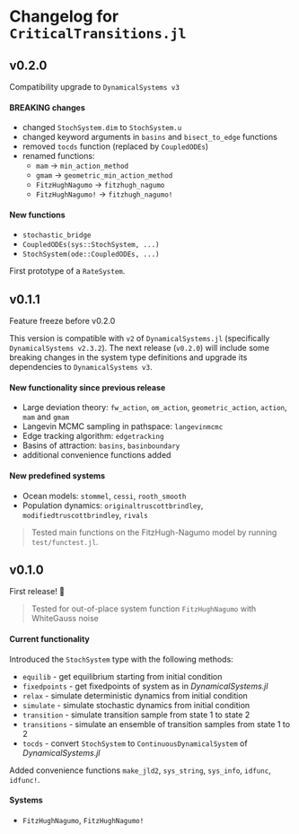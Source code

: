 # Changelog for `CriticalTransitions.jl`

## v0.2.0
Compatibility upgrade to `DynamicalSystems v3`

#### BREAKING changes
* changed `StochSystem.dim` to `StochSystem.u`
* changed keyword arguments in `basins` and `bisect_to_edge` functions
* removed `tocds` function (replaced by `CoupledODEs`)
* renamed functions:
    * `mam` -> `min_action_method`
    * `gmam` -> `geometric_min_action_method`
    * `FitzHughNagumo` -> `fitzhugh_nagumo`
    * `FitzHughNagumo!` -> `fitzhugh_nagumo!`

#### New functions
* `stochastic_bridge`
* `CoupledODEs(sys::StochSystem, ...)`
* `StochSystem(ode::CoupledODEs, ...)`

First prototype of a `RateSystem`.

## v0.1.1
Feature freeze before v0.2.0

This version is compatible with `v2` of `DynamicalSystems.jl` (specifically `DynamicalSystems v2.3.2`). The next release (`v0.2.0`) will include some breaking changes in the system type definitions and upgrade its dependencies to `DynamicalSystems v3`.

#### New functionality since previous release
* Large deviation theory: `fw_action`, `om_action`, `geometric_action`, `action`, `mam` and `gmam`
* Langevin MCMC sampling in pathspace: `langevinmcmc`
* Edge tracking algorithm: `edgetracking`
* Basins of attraction: `basins`, `basinboundary`
* additional convenience functions added

#### New predefined systems
* Ocean models: `stommel`, `cessi`, `rooth_smooth`
* Population dynamics: `originaltruscottbrindley`, `modifiedtruscottbrindley`, `rivals`

> Tested main functions on the FitzHugh-Nagumo model by running `test/functest.jl`.

## v0.1.0
First release! 🎉
> Tested for out-of-place system function `FitzHughNagumo` with WhiteGauss noise

#### Current functionality
Introduced the `StochSystem` type with the following methods:

* `equilib` - get equilibrium starting from initial condition
* `fixedpoints` - get fixedpoints of system as in _DynamicalSystems.jl_
* `relax` - simulate deterministic dynamics from initial condition
* `simulate` - simulate stochastic dynamics from initial condition
* `transition` - simulate transition sample from state 1 to state 2
* `transitions` - simulate an ensemble of transition samples from state 1 to 2
* `tocds` - convert `StochSystem` to `ContinuousDynamicalSystem` of _DynamicalSystems.jl_

Added convenience functions `make_jld2`, `sys_string`, `sys_info`, `idfunc`, `idfunc!`.

#### Systems
* `FitzHughNagumo`, `FitzHughNagumo!`
